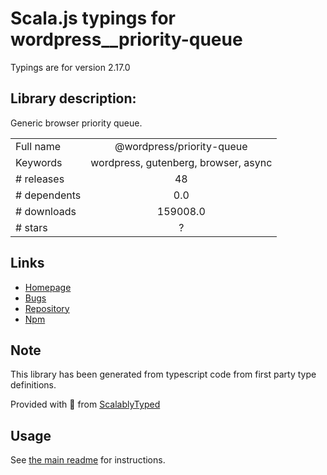 
# Scala.js typings for wordpress__priority-queue

Typings are for version 2.17.0

## Library description:
Generic browser priority queue.

|                    |                 |
| ------------------ | :-------------: |
| Full name          | @wordpress/priority-queue |
| Keywords           | wordpress, gutenberg, browser, async |
| # releases         | 48 |
| # dependents       | 0.0 |
| # downloads        | 159008.0 |
| # stars            | ? |

## Links
- [Homepage](https://github.com/WordPress/gutenberg/tree/HEAD/packages/priority-queue/README.md)
- [Bugs](https://github.com/WordPress/gutenberg/issues)
- [Repository](https://github.com/WordPress/gutenberg)
- [Npm](https://www.npmjs.com/package/%40wordpress%2Fpriority-queue)
    


## Note
This library has been generated from typescript code from first party type definitions.

Provided with :purple_heart: from [ScalablyTyped](https://github.com/oyvindberg/ScalablyTyped)

## Usage
See [the main readme](../../readme.md) for instructions.


